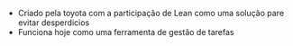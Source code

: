 - Criado pela toyota com a participação de Lean como uma solução pare evitar desperdicios
- Funciona hoje como uma ferramenta de gestão de tarefas
